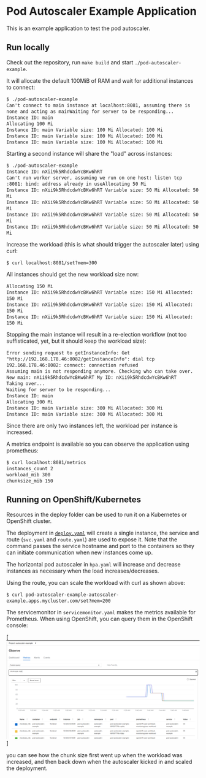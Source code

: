 # Pod Autoscaler Example Application

This is an example application to test the pod autoscaler.

## Run locally

Check out the repository, run `make build` and start `./pod-autoscaler-example`.

It will allocate the default 100MiB of RAM and wait for additional instances to connect:

```
$ ./pod-autoscaler-example 
Can't connect to main instance at localhost:8081, assuming there is none and acting as mainWaiting for server to be responding...
Instance ID: main
Allocating 100 Mi
Instance ID: main Variable size: 100 Mi Allocated: 100 Mi
Instance ID: main Variable size: 100 Mi Allocated: 100 Mi
Instance ID: main Variable size: 100 Mi Allocated: 100 Mi
```

Starting a second instance will share the "load" across instances:

```
$ ./pod-autoscaler-example 
Instance ID: nXii9k5RhdcdwYcBKw6hRT
Can't run worker server, assuming we run on one host: listen tcp :8081: bind: address already in useAllocating 50 Mi
Instance ID: nXii9k5RhdcdwYcBKw6hRT Variable size: 50 Mi Allocated: 50 Mi
Instance ID: nXii9k5RhdcdwYcBKw6hRT Variable size: 50 Mi Allocated: 50 Mi
Instance ID: nXii9k5RhdcdwYcBKw6hRT Variable size: 50 Mi Allocated: 50 Mi
Instance ID: nXii9k5RhdcdwYcBKw6hRT Variable size: 50 Mi Allocated: 50 Mi
```

Increase the workload (this is what should trigger the autoscaler later) using curl:

```
$ curl localhost:8081/set?mem=300
```

All instances should get the new workload size now:

```
Allocating 150 Mi
Instance ID: nXii9k5RhdcdwYcBKw6hRT Variable size: 150 Mi Allocated: 150 Mi
Instance ID: nXii9k5RhdcdwYcBKw6hRT Variable size: 150 Mi Allocated: 150 Mi
Instance ID: nXii9k5RhdcdwYcBKw6hRT Variable size: 150 Mi Allocated: 150 Mi
```

Stopping the main instance will result in a re-election workflow (not too suffisticated, yet, but it should keep the workload size):

```
Error sending request to getInstanceInfo: Get "http://192.168.178.46:8082/getInstanceInfo": dial tcp 192.168.178.46:8082: connect: connection refused
Assuming main is not responding anymore. Checking who can take over.
New main: nXii9k5RhdcdwYcBKw6hRT My ID: nXii9k5RhdcdwYcBKw6hRT
Taking over...
Waiting for server to be responding...
Instance ID: main
Allocating 300 Mi
Instance ID: main Variable size: 300 Mi Allocated: 300 Mi
Instance ID: main Variable size: 300 Mi Allocated: 300 Mi
```

Since there are only two instances left, the workload per instance is increased.

A metrics endpoint is available so you can observe the application using prometheus:

```
$ curl localhost:8081/metrics
instances_count 2
workload_mib 300
chunksize_mib 150
```

## Running on OpenShift/Kubernetes

Resources in the deploy folder can be used to run it on a Kubernetes or OpenShift cluster.

The deployment in [`deploy.yaml`](deploy/deploy.yaml) will create a single instance, the service and route (`svc.yaml` and `route.yaml`) are used to expose it.
Note that the command passes the service hostname and port to the containers so they can initiate communication when new instances come up.

The horizontal pod autoscaler in `hpa.yaml` will increase and decrease instances as necessary when the load increases/decreases.

Using the route, you can scale the workload with curl as shown above:

```
$ curl pod-autoscaler-example-autoscaler-example.apps.mycluster.com/set?mem=200
```

The servicemonitor in `servicemonitor.yaml` makes the metrics available for Prometheus.
When using OpenShift, you can query them in the OpenShift console:

[![Observing chunk size](doc/img/metrics.png)]

you can see how the chunk size first went up when the workload was increased, and then back down when the autoscaler kicked in and scaled the deployment.

